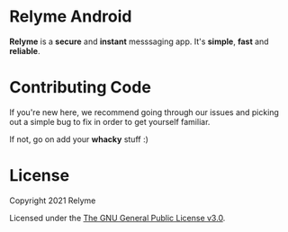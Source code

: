 # Relyme Android

**Relyme** is a **secure** and **instant** messsaging app. It's **simple**, **fast** and **reliable**.


# Contributing Code

If you're new here, we recommend going through our issues and picking out a simple bug to fix in order to get yourself familiar.

If not, go on add your **whacky** stuff :)

# License

Copyright 2021 Relyme

Licensed under the [The GNU General Public License v3.0](http://www.gnu.org/licenses/gpl-3.0.html).
